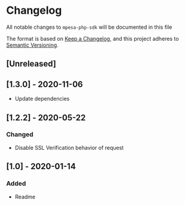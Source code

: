 # Changelog

All notable changes to `mpesa-php-sdk` will be documented in this file

The format is based on [Keep a Changelog](https://keepachangelog.com/en/1.0.0/),
and this project adheres to [Semantic Versioning](https://semver.org/spec/v2.0.0.html).

## [Unreleased]
## [1.3.0] - 2020-11-06
- Update dependencies
## [1.2.2] - 2020-05-22
### Changed
- Disable SSL Verification behavior of request

## [1.0] - 2020-01-14
### Added
- Readme
